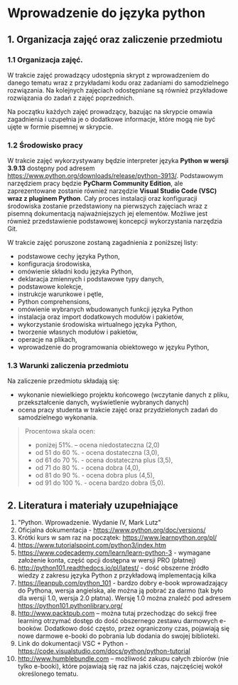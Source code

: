 # Wprowadzenie do języka python

## **1. Organizacja zajęć oraz zaliczenie przedmiotu**

### **1.1 Organizacja zajęć.**

W trakcie zajęć prowadzący udostępnia skrypt z wprowadzeniem do danego tematu wraz z przykładami kodu oraz zadaniami do samodzielnego rozwiązania. Na kolejnych zajęciach odostępniane są również przykładowe rozwiązania do zadań z zajęć poprzednich.

Na początku każdych zajęć prowadzący, bazując na skrypcie omawia zagadnienia i uzupełnia je o dodatkowe informacje, które mogą nie być ujęte w formie pisemnej w skrypcie.

### **1.2 Środowisko pracy**

W trakcie zajęć wykorzystywany będzie interpreter języka **Python w wersji 3.9.13** dostępny pod adresem https://www.python.org/downloads/release/python-3913/. Podstawowym narzędziem pracy będzie **PyCharm Community Edition**, ale zaprezentowane zostanie również narzędzie **Visual Studio Code (VSC) wraz z pluginem Python**. Cały proces instalacji oraz konfiguracji środowiska zostanie przedstawiony na pierwszych zajęciach wraz z pisemną dokumentacją najważniejszych jej elementów. Możliwe jest również przedstawienie podstawowej koncepcji wykorzystania narzędzia Git.

W trakcie zajęć poruszone zostaną zagadnienia z poniższej listy:

* podstawowe cechy języka Python,
* konfiguracja środowiska,
* omówienie składni kodu języka Python,
* deklaracja zmiennych i podstawowe typy danych,
* podstawowe kolekcje, 
* instrukcje warunkowe i pętle,
* Python comprehensions,
* omówienie wybranych wbudowanych funkcji języka Python
* instalacja oraz import dodatkowych modułów i pakietów,
* wykorzystanie środowiska wirtualnego języka Python,
* tworzenie własnych modułów i pakietów,
* operacje na plikach,
* wprowadzenie do programowania obiektowego w języku Python,

### **1.3 Warunki zaliczenia przedmiotu**

Na zaliczenie przedmiotu składają się:
* wykonanie niewielkiego projektu końcowego (wczytanie danych z pliku, przekształcenie danych, wyświetlenie wybranych danych)
* ocena pracy studenta w trakcie zajęć oraz przydzielonych zadań do samodzielnego wykonania.

>Procentowa skala ocen:  
>* poniżej 51%. – ocena niedostateczna (2,0)
>* od 51 do 60 %. - ocena dostateczna (3,0),
>* od 61 do 70 %. - ocena dostateczna plus (3,5),
>* od 71 do 80 %. - ocena dobra (4,0),
>* od 81 do 90 %. - ocena dobra plus (4,5),
>* od 91 do 100 %. - ocena bardzo dobra (5,0).

## **2. Literatura i materiały uzupełniające**

1. "Python. Wprowadzenie. Wydanie IV, Mark Lutz"
2. Oficjalna dokumentacja - https://www.python.org/doc/versions/
3. Krótki kurs w sam raz na początek: https://www.learnpython.org/pl/
4. https://www.tutorialspoint.com/python3/index.htm 
5. https://www.codecademy.com/learn/learn-python-3 - wymagane założenie konta, część opcji dostępna w wersji PRO (płatnej)
6. http://python101.readthedocs.io/pl/latest/ - dość obszerne źródło wiedzy z zakresu języka Python z przykładową implementacją kilka
7. https://leanpub.com/python_101 - bardzo dobry e-book wprowadzający do Pythona, wersja angielska, ale można ją pobrać za darmo (tak było dla wersji 1.0, wersja 2.0 płatna). Wersję 1.0 można znaleźć pod adresem https://python101.pythonlibrary.org/
8. http://www.packtpub.com – można tutaj przechodząc do sekcji free learning otrzymać dostęp do dość obszernego zestawu darmowych e-booków. Dodatkowo dość często, przez ograniczony czas, pojawiają się nowe darmowe e-booki do pobrania lub dodania do  swojej biblioteki.
9.  Link do dokumentacji VSC + Python - https://code.visualstudio.com/docs/python/python-tutorial
10. http://www.humblebundle.com – możliwość zakupu całych zbiorów (nie tylko e-booki), które pojawiają się raz na jakiś czas, najczęściej wokół określonego tematu.